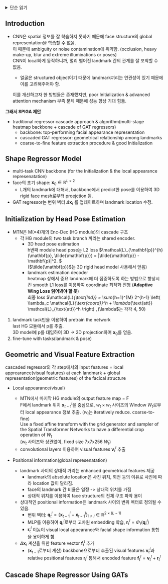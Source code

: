 <details>
<summary>단순 읽기</summary>

# SPIGA: Shape Preserving Facial Landmarks with Graph Attention

## 1. Introduction

Top facial landmark estimation methods: coordinat / heatmap

- Coordinate regression approach
    - 인코더만 사용. 계산 효율성 높음.
- Heatmap regression approach
    - 인코더-디코더 모듈. landmark 위치 확률 최댓값 이용.
    - 정확도는 높으나, 계산량, 메모리 사용량 증가.

▲ 위 방식들의 한계

- ambiguity & noise에 매우 취약함.
    - CNN이 spatial 정보를 잘 학습하지 못하기 때문 -> facial landmark에서 face structure의 global represenatation을 학습 못함.

▲ 이러한 문제를 해결하기 위한 방법들은 있었음.

- Graph Convolutional Network(GCN)
    - landmark local 묘사 + 상대적인 landmark 위치로 표현된 geometrical 정보
    - 초기화 부정확성 & 정교한 attention 메커니즘 부족 => 성능 ㄴㄴ

⇒ **SPIGA**

- - traditional regressor cascade approach
    
    공부할 예정.
    
- - multi-stage heatmap backbone with a cascade of Graph Attention Network(GAT) approach를 결합한 algorithm
    
    공부할 예정.
    

backbone은 facial apprearance 표현에 top-performing

cascaded GAT regressor는 positional encoding + attention mechanism 활용하여 geometrical relationship 학습

추가 제안: GAT cascade의 수렴 향상을 위해 coarse-to-fine feature extraction 절차 + good 초기화

이를 위해 backbone training with a multi-task approach ← head pose도 추정 & head pose의 projection을 이용하여 초기 landmark 위치 설정

---

## 2. Shape Regressor Model

![image.png](../../assets/spiga_fig1.png)

propose 얼굴 shape을 유지하면서 landmark coordinate를 점진적으로 조정하는 a coarse-to-fine cascade of landmark regressor

3가지 주요 요소

1. 초기화
2. 회귀에 사용되는 특징
3. cascade의 각 step에서 얼굴 shape 추정하는 regressors

---

use a multi-task CNN backbone to provide both, 초기화 & local appearance representation

초기 face shape  $\mathbf{x}_0 \in \mathbb{R}^{L\times 2}$는 head pose backbone 예측을 기반으로 포괄적인 3D rigid face mesh로부터 L개의 landmarks를 projection 함으로써 설정됨.

각 cascade step에서, GAT 기반 regressor는 landmark 위치를 update하기 위해 변위 벡터($\Delta \textbf{x}_t$) 계산함. ($\textbf{x}_t = \textbf{x}_{t-1}+\Delta \textbf{x}_t$)

K steps 후, 최종 face shape은 $\textbf{x}_K = \textbf{x}_0 + \sum _{t=1}^{K}\Delta \textbf{x}_t$.

t step에서 $l$번째 landmark의 2D 좌표: $\textbf{x}_{t}^{l}\in \mathbb{R}^2$

---
---
### 2.1 Initialization by Head Pose Estimation

Multi-task backbone(Multi Task Network, MTN)은 M개의 encoder-decoder Hourglass(HG) 모듈의 cascade임.

각 HG 모듈은 shared encoder with two task branches로 구성

1. 3D head pose estimation branch
2. landmark estimation decoder, 그 끝에는 다음 HG 모듈에 붙일 거임.

3개 요소의 depth를 정의하고 균형 잡는 것은 head pose estimation의 중요한 요소임.

h번째 모듈 pose head를 estimation과 gt 비교함으로써 supervise, L2 loss 이용.

$p \in \mathbb{R}^6 \leftrightarrow \tilde{p}$          $\pounds _p^h(p, \tilde{p})=||\tilde{p}-p||^2$

$\tilde{p}$는 rigid head model 이용하여 얻음.

landmark estimation에서는 local attention mechanism($\pounds_{att}$) on the heatmaps에 의해 향상된 coordinate smooth L1 loss($\pounds_{coord}$)를 이용하여 학습.

final landmark loss =  $\pounds_{lnd}=\sum_{M}^{h=1}(\lambda _c \pounds _{coord}^h + \lambda _att \pounds _{att}^h)$          람다는 실험적으로 얻은 스칼라 값.

---

pretrain the network only with the landmark task $\pounds_{lnd}$

fine-tune with both tasks, landmarks & pose

multi-task fine-tuning에서는  $\pounds_{mt}= \pounds_{lnd} + \lambda _p\sum_{h=1}^{M} 2^{h-1} \pounds _p^h$              람다는 하이퍼파라미터.

모든 HG 모듈에 intermediate supervision 쓰지만, $\textbf{x}_0$ 추정하기 위한 예측 $p$와 visual features는 마지막 모듈에서 추출됨.

3D head model에서의 landmark는 $X\in \mathbb{R}^{L\times 3}$일 때, 백본에 의해 추정된 pose가 $p$일때,

초기 shape $\textbf{x}_0$는 $\mathbf{x}_0=\pi(X;p)$로 계산되어, 3D → 2D projection.

---
---

### 2.2 Geometric and Visual Feature Extraction

cascaded regrssor의 각 step 마다, input features는 local appearance at each landmark (visual features)+ global representation of the facial structure (geometric features)

마지막 HG 모듈의 output feature map을 F라 하자.

local appearance information: F에서 각 landmark location에서 $\textbf{x}_{t-1}^l$을 중심으로 하는  $w_t \times w_t$ 사이즈의 $W_t$ 정사각형 window로부터 얻음.

use a fixed affine transform with a grid generator and sampler를 사용하여 crop and re-sample $W_t$.

convolutional layers 이용하여 visual features $\textbf{v}_t^l$ 추출. 

coarse-to-fine 접근법으로, 각 step마다 점차 reduce $w_t$.

---

위치 정보는 local appearance가 충분하지 않을 때 face shape 유지에 중요함.

landmark 사이의 상대적 거리는 enhanced geometrical features를 제공함. (absolute locations와 비교해서)

상대적 위치 정보는 landmark 사이의 변위 벡터로부터 정의될 수 있음.

$\textbf{q}_t^l=\{\textbf{x}_{t-1}^l -\textbf{x}_{t-1}^i\}_{i \neq l} \in  \mathbb{R}^{2\times(L-1)}$을 변위 벡터라 하자.

Multi layer Perceptron(MLP)를 이용하여 $\textbf{q}_t^l$로부터 high dimensional embedding 배움. (즉, 변환) ($\textbf{r}_t^l=\Phi _t(\textbf{q}_t^l)$)

이는 visual local appearance, facial shape information 결합 용이하게 함.

$\textbf{f}_t^l$는 $\Delta \textbf{x}_t^l$ 계산하기 위해 사용되는 feature vector.

cascade의 각 setp, 각 landmakr에서, backbone network로부터 추출한 visual features($\textbf{v}_t^l$)를 relative positive features($\textbf{r}_t^l$)를 추가하여 encoded features  $\textbf{f}_t^l=\textbf{v}_t^l+\textbf{r}_t^l$을 얻음.

---
---
### 2.3 Cascade Shape Regressor Using GATs

 

![image.png](../../assets/spiga_fig2.png)

step regressor 아키텍처는 Attentional Graph Neural Net에서 영감받은 GAT 층들이 stacked 되어 구성됨.

우리는 facial shape을 하나의 densely connected graph로 생각. (노드들은 landmark location  $\textbf{x}_t$)

노드들 간에 공유된 정보를 weight하기 위해, 각 GAT 레이어 $s$마다 dynamic adjacency matrix($\textbf{A}_t^s$) 계산.

주어진 landmark에서 그래프 내 다른 모든 landmark로 향하는 attention으로써 행렬을 학습함.

t step 에서 첫 번쨰 GAT layer의 input은 encoded features. ($\{ \textbf{f}_t^i \}_{i=1}^L$) 

(s-1) 번째 GAT layer에서 생성된 i 번째 landmark의 features. ($\textbf{f}_t^{i, s-1}$) 는 s 번째 layer의 input임. 

s번째 layer 이후 update된 feature vector $\textbf{f}^{i, s}=\textbf{f}^{i, s-1} + MLP([\textbf{f}^{i, s-1} || \textbf{m}^{i, s}])$      

$[\cdot || \cdot ]$: concatenation operator      $\textbf{m}^{i, s}$: information aggregated, or message of the nodes neighboring i.

메시지 생성 과정

노드 i에는 query vector $\textbf{h}_q^{i,s}$ , 다른 landmark j에는 key vector $\textbf{h}_k^{i, s}$와 value vector $\textbf{h}_v^{i,s}$ 부여

landmark i → j로의 attention weight는 Softmax over the key-query similiarities $\alpha _{ij} = SoftMax_j(\textbf{h}_q^{i,s}  \textbf{h}_k^{j,s})$

$\alpha_{ij}$는 adjacency matrix $\textbf{A}_t^s$의 원소 

전달되는 message $\textbf{m}^{i, s}$는 weighted average of the value vectors: $\textbf{m}^{i, s} = \sum _{i \neq j}\alpha _{ij}\textbf{h}_v^{j, s}$

$\textbf{h}_q^{i,s} = \textbf{W}_1^s \textbf{f}^{i, s} + \textbf{b}_1^s$, $\textbf{h}_k^{j,s} = \textbf{W}_2^s \textbf{f}^{j, s} + \textbf{b}_2^s$, $\textbf{h}_v^{j,s} = \textbf{W}_3^s \textbf{f}^{j, s} + \textbf{b}_3^s$

Matrices $\textbf{W}_i$, bias vectors $\textbf{b}_i$

마지막 GAT 계층 output $\textbf{f}_t^{i, 4}$는 decoder 역할을 하는 MLP에 전달되어 obtain 해당 변위 $\Delta \textbf{x}_t^i$ 

$\Delta \textbf{x}_t^i$ 값은 ArcTan activation과 scaling 거쳐 $[-w_t/2, w_t/2]$로 제한됨.

이 값의 제한은 single-step regressor search problem을 단순화, training convergence를 가속함.

MTN backbone이 학습된 상태에서, 우리는 train the cascade with the loss $\pounds _{CR}=\sum_{t=1}^{K}L1_{smooth}[\tilde{\textbf{x}} - (\textbf{x}_{t-1} + \Delta \textbf{x}_t)]$

---

---
</details>

## Introduction
- CNN은 spatial 정보를 잘 학습하지 못하기 때문에 face structure의 global representation을 학습할 수 없음.  
  이 때문에 ambiguity or noise contamination에 취약함. (occlusion, heavy make-up, blur and extreme illuminations or poses)  
    CNN이 local하게 동작하니까, 멀리 떨어진 landmark 간의 관계를 잘 포착할 수 없음.    
  - 얼굴은 structured object이기 때문에 landmark끼리는 연관성이 있기 때문에 이를 고려해주어야 함.  
  
  이를 개선하고자 한 방법들은 존재했지만, poor Initialization & advanced attention mechanism 부족 문제 때문에 성능 향상 기대 힘듦.

**그래서 SPIGA 제안**    
- traditional regressor cascade approach & algorithm(multi-stage heatmap backbone + cascade of GAT regressors)  
    - backbone: top-performing facial appearance representation
    - cascaded GAT regressor: geometrical relationship among landmarks
    - coarse-to-fine feature extraction procedure & good Initialization


## Shape Regressor Model
- multi-task CNN backbone (for the Initialization & the local appearance represenatation)
- face의 초기 shape: $\textbf{x}_0 \in \mathbb{R}^{L \times 2}$ 
    - L개의 landmark에 대해서, backbone에서 predict한 pose를 이용하여 3D rigid face mesh로부터 proejction 됨.
- GAT regressor는 변위 벡터 $\Delta \textbf{x}_t$ 를 업데이트하며 landmark location 수정.

## Initialization by Head Pose Estimation
- MTN은 M(=4)개의 Enc-Dec (HG module)의 cascade 구조
    - 각 HG module의 two task branch 끼리는 shared encoder.
        - 3D head pose estimation  
        h번째 module head pose는 L2 loss $\mathcal{L}_{\mathbf{p}}^{h}(\mathbf{p}, \tilde{\mathbf{p}}) = \|\tilde{\mathbf{p}} - \mathbf{p}\|^2.
$  
        ($\tilde{\mathbf{p}}$는 3D rigid head model 사용해서 얻음)
        - landmark estimation decoder  
        heatmap 상에서 중요 landmark에 더 집중하도록 하는 방법으로 향상시킨 smooth L1 loss를 이용하여 coordinate 최적화 진행 (**Adaptive Wing Loss 읽어봐야 할 듯**)  
        최종 loss $\mathcal{L}_{\text{Ind}} = \sum_{h=1}^{M} 2^{h-1} \left( \lambda_c \mathcal{L}_{\text{coord}}^h + \lambda_{\text{att}} \mathcal{L}_{\text{att}}^h \right)
$, ($\lambda$는 각각 4, 50)

1. landmark task만을 이용하여 pretrain the network  
last HG 모듈에서 p를 추출.   
3D model에 p를 대입하여 3D -> 2D projection하여 $\textbf{x}_0$를 얻음.
2. fine-tune with tasks(landmark & pose)

## Geometric and Visual Feature Extraction
cascaded regressor의 각 step에서의 input features = local apprearance(visual features) at each landmark + global representation(geometric features) of the facical structure  

- Local appearance(visual)  
    - MTN에서 마지막 HG module의 output feature map = F   
        F에서 landmark 위치 $\textbf{x}_{t-1}^l$을 중심으로, $w_t \times w_t$ 사이즈의 Window $W_t$로부터 local appearance 정보 추출. ($w_t$는 iteratively reduce. coarse-to-fine)  
        Use a fixed affine transform with the grid generator and sampler of the Spatial Transformer Networks to have a differential crop operation of $W_t$  
        ($w_t$ 사이즈와 상관없이, fixed size 7x7x256 $W_t$) 
    - convolutional layers 이용하여 visual features $\textbf{v}_t^l$ 추출

- Positional information(global represenatation)  
    - landmark 사이의 상대적 거리는 enhanced geometrical features 제공  
        - landmark의 absolute location은 사진 위치, 회전 등의 이유로 사진에 따라 location 값이 달라짐.
        - face의 landmark 간 비율은 일정 -> 상대적 위치를 가짐
        - 상대적 위치를 이용하여 face structure의 전체 구조 파악 용이  
    - 상대적인 positional information은 landmark 사이의 변위 벡터로 정의될 수 있음.    
        - 변위 벡터: $\mathbf{q}_t^l = \left\{ \mathbf{x}_{t-1}^i - \mathbf{x}_{t-1}^l \right\}_{i \ne l} \in \mathbb{R}^{2 \times (L - 1)}$  
        - MLP를 이용하여 $\mathbf{q}_t^l$로부터 고차원 embedding 학습, $\mathbf{r}_t^l = \Phi_t \left( \mathbf{q}_t^l \right)$  
        - $\mathbf{r}_t^l$ 이놈이 visual local appearance와 facial shape information 통합을 용이하게 함.  
    - $\Delta \textbf{x}_t$ 계산을 위한 feature vector $\textbf{f}_t^l$ 추가
        - ($\textbf{x}_{t-1}$로부터 계산) backbone으로부터 추출된 visual features $\textbf{v}_t^l$과 relative positional features $\textbf{r}_t^l$ 통해서 encoded feature $\mathbf{f}_t^l = \mathbf{v}_t^l + \mathbf{r}_t^l$

## Cascade Shape Regressor Using GATs
